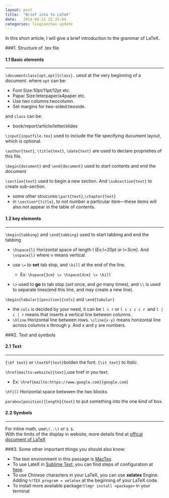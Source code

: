 ```yaml
---
layout: post
title:  "Brief into to LaTeX"
date:   2014-09-21 22:35:04
categories: liuqianchao update
---
```



In this short article, I will give a brief introduction to the grammar of LaTeX.   

###1.  Structure of .tex file

#### 1.1  Basic elements   

--- 
```\documentclass[opt,opt]{class}.``` uesd at the very beginning of a document. where `opt` can be:   

- Font Size:10pt/11pt/12pt etc.   
- Papar Size:leterpaper/a4paper etc.   
- Use two columns:twocolumn.   
- Set margins for two-sided:twoside.  
 
and `class` can be:   

- book/report/article/letter/slides   

```\input{inputfile.tex}``` used to include the file specifying ducument layout, which is optional.   

```\author{text}```, ```\title{text}```, ```\date{text}``` are used to declare proprieties of this file. 

```\begin{document}``` and ```\end{document}``` used to start contents and end the document  

```\section{text}``` used to begin a new section. And ```\subsection{text}``` to create sub-section.

- some other strucures:`\part{text}`,`\chapter{text}`   
- in `\section*{title}`, to not number a particular item—these items will also not appear in the table of contents.

#### 1.2  key elements

---
 

```\begin{tabbing}``` and  ```\end{tabbing}``` used to start tabbing and end the tabbing   

- ```\hspace{l}```  Horizontal space of length l (Ex:l=20pt or l=3cm). And ```\vspace{l}``` where v means vertical.

- use `\=` to **set** tab stop, and `\kill` at the end of the line.
	- Ex: `\hspace{3cm} \= \hspace{4cm} \= \kill`
- `\>` used to **go** to tab stop (*set* once, and *go* many times), and `\\` is used to separate lines(end this line, and may create a new line).

```\begin{tabular}[position]{cols}``` and ```\end{tabular}```   

- the `cols` is decided by your need, it can be `l c r` or `l c c c c r `and `l | c | r` means that inserts a vertical line between columns.
- `\hline` Horizontal line between rows. `\cline{x-y}` means horizontal line across columns x through y. And x and y are numbers.

###2.  Text and symbols  

#### 2.1  Text   

---
```{\bf text}``` or `\textbf{text}`bolden the font. `{\it text}` to *Italic*.

`\href{mailto:website}{text}`,use href in you text:

- Ex: `\href{mailto:https://www.google.com}{google.com}`   

```\hfill``` Horizontal space betwwen the *two* blocks   

```parabox[position]{length}{text}``` to put something into the one kind of box.

#### 2.2  Symbols   

---
For inline math, use`\(..\)` or `$ $`.    
With the limits of the display in website, more details find at  [offical document of LaTeX](http://www.latex-project.org/)

###3.  Some other important things you should also know:
- The test environment in this passage is [MacTex](http://tug.org/mactex/morepackages.html).   
- To use LateX in [Sublime Text](www.sublimetext.com/), you can find steps of configuration at [here](http://economistry.com/2013/01/installing-and-using-latex-for-mac/).   
- To use Chinese characters in your LaTeX, you can use **xelatex** Engine. Adding ```%!TEX program = xelatex``` at the beginning of your LaTeX code.
- To install more available package:`tlmgr install <package>` in your terminal
